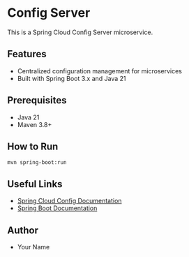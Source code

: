 # Config Server

This is a Spring Cloud Config Server microservice.

## Features
- Centralized configuration management for microservices
- Built with Spring Boot 3.x and Java 21

## Prerequisites
- Java 21
- Maven 3.8+

## How to Run
```
mvn spring-boot:run
```

## Useful Links
- [Spring Cloud Config Documentation](https://docs.spring.io/spring-cloud-config/docs/current/reference/html/)
- [Spring Boot Documentation](https://docs.spring.io/spring-boot/docs/current/reference/html/)

## Author
- Your Name
